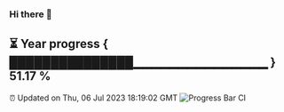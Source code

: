 ### Hi there 👋
⏳ Year progress { ███████████████▁▁▁▁▁▁▁▁▁▁▁▁▁▁▁ } 51.17 %
---
⏰ Updated on Thu, 06 Jul 2023 18:19:02 GMT
![Progress Bar CI](https://github.com/liununu/liununu/workflows/Progress%20Bar%20CI/badge.svg)
